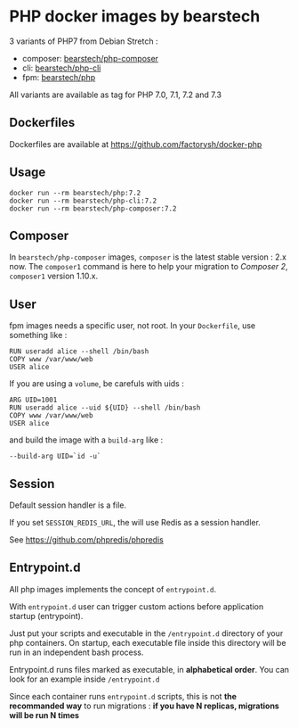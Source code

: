 PHP docker images by bearstech
===============================

3 variants of PHP7 from Debian Stretch :

- composer: [bearstech/php-composer](https://hub.docker.com/r/bearstech/php-composer/)
- cli: [bearstech/php-cli](https://hub.docker.com/r/bearstech/php-cli/)
- fpm: [bearstech/php](https://hub.docker.com/r/bearstech/php/)

All variants are available as tag for PHP 7.0, 7.1, 7.2 and 7.3

Dockerfiles
-----------

Dockerfiles are available at https://github.com/factorysh/docker-php

Usage
-----

```
docker run --rm bearstech/php:7.2
docker run --rm bearstech/php-cli:7.2
docker run --rm bearstech/php-composer:7.2
```

Composer
--------

In `bearstech/php-composer` images, `composer` is the latest stable version : 2.x now.
The `composer1` command is here to help your migration to *Composer 2*, `composer1` version 1.10.x.

User
----

fpm images needs a specific user, not root.
In your `Dockerfile`, use something like :

```
RUN useradd alice --shell /bin/bash
COPY www /var/www/web
USER alice
```

If you are using a `volume`, be carefuls with uids :

```
ARG UID=1001
RUN useradd alice --uid ${UID} --shell /bin/bash
COPY www /var/www/web
USER alice
```

and build the image with a `build-arg` like :
```
--build-arg UID=`id -u`
```

Session
-------

Default session handler is a file.

If you set `SESSION_REDIS_URL`, the will use Redis as a session handler.

See https://github.com/phpredis/phpredis

Entrypoint.d
------------

All php images implements the concept of `entrypoint.d`.

With `entrypoint.d` user can trigger custom actions before application startup
(entrypoint).

Just put your scripts and executable in the `/entrypoint.d` directory of your php
containers. On startup, each executable file inside this directory will be
run in an independent bash process.

Entrypoint.d runs files marked as executable, in **alphabetical order**. You can look
for an example inside `/entrypoint.d`

Since each container runs `entrypoint.d` scripts, this is not **the
recommanded way** to run migrations :
**if you have N replicas, migrations will be run N times**
